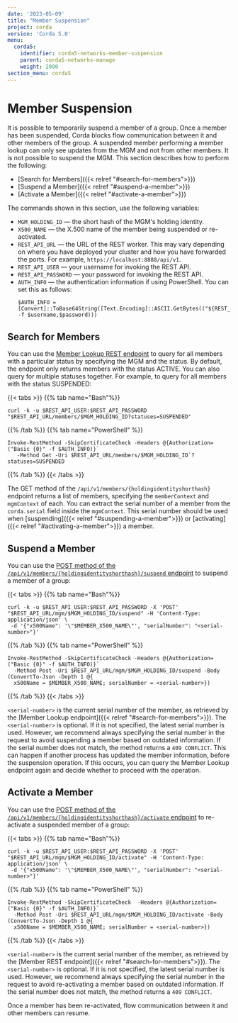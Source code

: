 ```yaml
---
date: '2023-05-09'
title: "Member Suspension"
project: corda
version: 'Corda 5.0'
menu:
  corda5:
    identifier: corda5-networks-member-suspension
    parent: corda5-networks-manage
    weight: 2000
section_menu: corda5
---
```

# Member Suspension
It is possible to temporarily suspend a member of a group. Once a member has been suspended, Corda blocks flow communication between it and other members of the group. A suspended member performing a member lookup can only see updates from the MGM and not from other members. It is not possible to suspend the MGM. This section describes how to perform the following:
* [Search for Members]({{< relref "#search-for-members">}})
* [Suspend a Member]({{< relref "#suspend-a-member">}})
* [Activate a Member]({{< relref "#activate-a-member">}})

The commands shown in this section, use the following variables:
* `MGM_HOLDING_ID` — the short hash of the MGM's holding identity.
* `X500_NAME` — the X.500 name of the member being suspended or re-activated.
* `REST_API_URL` — the URL of the REST worker. This may vary depending on where you have deployed your cluster and how you have forwarded the ports. For example, `https://localhost:8888/api/v1`.
* `REST_API_USER` — your username for invoking the REST API. 
* `REST_API_PASSWORD` — your password for invoking the REST API.
* `AUTH_INFO` — the authentication information if using PowerShell. You can set this as follows:
   ```
   $AUTH_INFO = [Convert]::ToBase64String([Text.Encoding]::ASCII.GetBytes(("${REST_API_USER}:${REST_API_PASSWORD}" -f $username,$password)))
   ```

## Search for Members

You can use the [Member Lookup REST endpoint](../../reference/rest-api/C5_OpenAPI.html#tag/Member-Lookup-API) to query for all members with a particular status by specifying the MGM and the status. By default, the endpoint only returns members with the status ACTIVE. You can also query for multiple statuses together. For example, to query for all members with the status SUSPENDED:

{{< tabs >}}
{{% tab name="Bash"%}}
```shell
curl -k -u $REST_API_USER:$REST_API_PASSWORD "$REST_API_URL/members/$MGM_HOLDING_ID?statuses=SUSPENDED"
```
{{% /tab %}}
{{% tab name="PowerShell" %}}
```shell
Invoke-RestMethod -SkipCertificateCheck -Headers @{Authorization=("Basic {0}" -f $AUTH_INFO)}`
   -Method Get -Uri $REST_API_URL/members/$MGM_HOLDING_ID`?statuses=SUSPENDED
```
{{% /tab %}}
{{< /tabs >}}

The GET method of the `/api/v1/members/{holdingidentityshorthash}` endpoint returns a list of members, specifying the `memberContext` and `mgmContext` of each. You can extract the serial number of a member from the `corda.serial` field inside the `mgmContext`. This serial number should be used when [suspending]({{< relref "#suspending-a-member">}}) or [activating]({{< relref "#activating-a-member">}}) a member.

## Suspend a Member

You can use the <a href="../../reference/rest-api/C5_OpenAPI.html#tag/MGM-API/operation/post_mgm__holdingidentityshorthash__suspend">POST method of the `/api/v1/members/{holdingidentityshorthash}/suspend` endpoint</a> to suspend a member of a group:

{{< tabs >}}
{{% tab name="Bash"%}}
```shell
curl -k -u $REST_API_USER:$REST_API_PASSWORD -X 'POST' "$REST_API_URL/mgm/$MGM_HOLDING_ID/suspend" -H 'Content-Type: application/json' \
 -d '{"x500Name": '\"$MEMBER_X500_NAME\"', "serialNumber": "<serial-number>"}'
```
{{% /tab %}}
{{% tab name="PowerShell" %}}
```shell
Invoke-RestMethod -SkipCertificateCheck -Headers @{Authorization=("Basic {0}" -f $AUTH_INFO)}`
  -Method Post -Uri $REST_API_URL/mgm/$MGM_HOLDING_ID/suspend -Body (ConvertTo-Json -Depth 1 @{
  x500Name = $MEMBER_X500_NAME; serialNumber = <serial-number>})
```
{{% /tab %}}
{{< /tabs >}}

`<serial-number>` is the current serial number of the member, as retrieved by the [Member Lookup endpoint]({{< relref "#search-for-members">}}). The `<serial-number>` is optional. If it is not specified, the latest serial number is used. However, we recommend always specifying the serial number in the request to avoid suspending a member based on outdated information. If the serial number does not match, the method returns a `409 CONFLICT`. This can happen if another process has updated the member information, before the suspension operation. If this occurs, you can query the Member Lookup endpoint again and decide whether to proceed with the operation.

## Activate a Member

You can use the <a href="../../reference/rest-api/C5_OpenAPI.html#tag/MGM-API/operation/post_mgm__holdingidentityshorthash__activate">POST method of the `/api/v1/members/{holdingidentityshorthash}/activate` endpoint</a> to re-activate a suspended member of a group:

{{< tabs >}}
{{% tab name="Bash"%}}
```shell
curl -k -u $REST_API_USER:$REST_API_PASSWORD -X 'POST' "$REST_API_URL/mgm/$MGM_HOLDING_ID/activate" -H 'Content-Type: application/json' \
 -d '{"x500Name": '\"$MEMBER_X500_NAME\"', "serialNumber": "<serial-number>"}'
```
{{% /tab %}}
{{% tab name="PowerShell" %}}
```shell
Invoke-RestMethod -SkipCertificateCheck  -Headers @{Authorization=("Basic {0}" -f $AUTH_INFO)}`
  -Method Post -Uri $REST_API_URL/mgm/$MGM_HOLDING_ID/activate -Body (ConvertTo-Json -Depth 1 @{
  x500Name = $MEMBER_X500_NAME; serialNumber = <serial-number>})
```
{{% /tab %}}
{{< /tabs >}}

`<serial-number>` is the current serial number of the member, as retrieved by the [Member REST endpoint]({{< relref "#search-for-members">}}). The `<serial-number>` is optional. If it is not specified, the latest serial number is used. However, we recommend always specifying the serial number in the request to avoid re-activating a member based on outdated information. If the serial number does not match, the method returns a `409 CONFLICT`.

 Once a member has been re-activated, flow communication between it and other members can resume.
